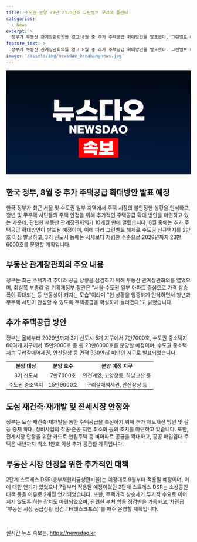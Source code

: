 ```yaml
---
title: 수도권 분양 29년 23.6만호 그린벨트 우려에 풀린다
categories:
  - News
excerpt: >
  정부가 부동산 관계장관회의를 열고 8월 중 추가 주택공급 확대방안을 발표했다. 그린벨트 해제로 2만호 이상의 신규택지 후보지 발굴, 3기 신도시 등에는 23만6000호를 분양하며, 수도권 주택공급을 확대하는 등의 내용이다. 또한, 재건축, 재개발을 통한 주택공급을 촉진하고, 전세시장 안정을 위한 추가 공급 등을 추진한다. 추가적인 주택공급 확대 방안은 8월 중에 발표될 예정이며, 이에 대한 관련 조치도 마련 중이라고 밝혔다.
feature_text: >
  정부가 부동산 관계장관회의를 열고 8월 중 추가 주택공급 확대방안을 발표했다. 그린벨트 해제로 2만호 이상의 신규택지 후보지 발굴, 3기 신도시 등에는 23만6000호를 분양하며, 수도권 주택공급을 확대하는 등의 내용이다. 또한, 재건축, 재개발을 통한 주택공급을 촉진하고, 전세시장 안정을 위한 추가 공급 등을 추진한다. 추가적인 주택공급 확대 방안은 8월 중에 발표될 예정이며, 이에 대한 관련 조치도 마련 중이라고 밝혔다.
image: '/assets/img/newsdao_breakingnews.jpg'
---
```


<p><img src="/assets/img/newsdao_breakingnews.jpg" alt="ranknews 속보" /></p>

<h2 data-ke-size="size26">한국 정부, 8월 중 추가 주택공급 확대방안 발표 예정</h2>

<p data-ke-size="size16">한국 정부가 최근 서울 및 수도권 일부 지역에서 주택 시장의 불안정한 상황을 인식하고, 청년 및 무주택 서민들의 주택 안정을 위해 추가적인 주택공급 확대 방안을 마련하고 있는 가운데, 관련한 부동산 관계장관회의가 10개월 만에 열렸습니다. 8월 중에는 추가 주택공급 확대방안이 발표될 예정이며, 이에 따라 그린벨트 해제로 수도권 신규택지를 2만호 이상 발굴하고, 3기 신도시 등에는 시세보다 저렴한 수준으로 2029년까지 23만6000호를 분양할 계획입니다.</p>

<h2 data-ke-size="size26">부동산 관계장관회의 주요 내용</h2>

<p data-ke-size="size16">정부는 최근 주택가격 추이와 공급 상황을 점검하기 위해 부동산 관계장관회의를 열었으며, 최상목 부총리 겸 기획재정부 장관은 "서울·수도권 일부 아파트 중심으로 가격 상승폭이 확대되는 등 변동성이 커지는 모습"이라며 "현 상황을 엄중하게 인식하면서 청년과 무주택 서민이 안심할 수 있도록 주택공급을 확실하게 늘리겠다"고 밝혔습니다.</p>

<h2 data-ke-size="size26">추가 주택공급 방안</h2>

<p data-ke-size="size16">정부는 올해부터 2029년까지 3기 신도시 5개 지구에서 7만7000호, 수도권 중소택지 60여개 지구에서 15만9000호 등 총 23만6000호를 분양할 예정이며, 수도권 중소택지는 구리갈매역세권, 안산장상 등 면적 330만㎡ 미만인 지구로 발표되었습니다.</p>

<table>
    <tbody>
        <tr>
            <td style="text-align: center; height: 17px;"><b>분양 대상</b></td>
            <td style="text-align: center; height: 17px;"><b>분양 호수</b></td>
            <td style="text-align: center; height: 17px;"><b>분양 예정 지구</b></td>
        </tr>
        <tr>
            <td style="text-align: center; height: 17px;">3기 신도시</td>
            <td style="text-align: center; height: 17px;">7만7000호</td>
            <td style="text-align: center; height: 17px;">인천계양, 고양창릉, 하남교산 등</td>
        </tr>
        <tr>
            <td style="text-align: center; height: 17px;">수도권 중소택지</td>
            <td style="text-align: center; height: 17px;">15만9000호</td>
            <td style="text-align: center; height: 17px;">구리갈매역세권, 안산장상 등</td>
        </tr>
    </tbody>
</table>

<h2 data-ke-size="size26">도심 재건축·재개발 및 전세시장 안정화</h2>

<p data-ke-size="size16">정부는 도심 재건축·재개발을 통한 주택공급을 촉진하기 위해 추가 제도개선 방안 및 갈등 중재 확대, 정비사업의 착공·준공 지연 최소화 등의 조치를 마련하고 있습니다. 또한, 전세시장 안정을 위한 카드로 연립주택 등 비아파트 공급을 확대하고, 공공 매입임대 주택은 내년까지 최소 1만호 이상 추가 공급할 계획입니다.</p>

<h2 data-ke-size="size26">부동산 시장 안정을 위한 추가적인 대책</h2>

<p data-ke-size="size16">2단계 스트레스 DSR(총부채원리금상환비율)는 예정대로 9월부터 적용될 예정이며, 이에 대한 연기가 있었으나 7월부터 적용될 예정이었던 2단계 스트레스 DSR는 소상공인 대책 등을 이유로 2개월 연기되었습니다. 또한, 주택가격 상승세가 투기적 수요로 이어지지 않도록 하는 장치도 마련되었으며, 관련한 부처 합동 점검반을 가동하고, 차관급 '부동산 시장 공급상황 점검 TF(태스크포스)'를 매주 운영할 계획입니다.</p>

<p data-ke-size="size16">&nbsp;</p>
실시간 뉴스 속보는, <a href="https://newsdao.kr" rel="dofollow">https://newsdao.kr</a>


